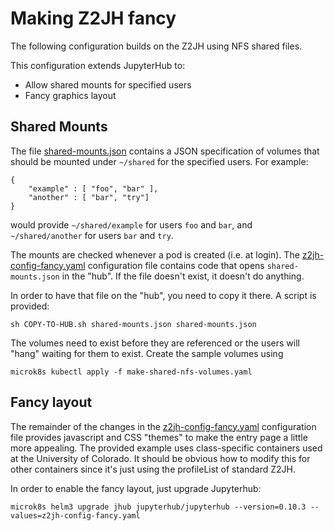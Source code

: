 # Making Z2JH fancy

The following configuration builds on the Z2JH using NFS shared files.

This configuration extends JupyterHub to:
* Allow shared mounts for specified users
* Fancy graphics layout

## Shared Mounts

The file [shared-mounts.json](shared-mounts.json) contains a JSON specification of volumes that should be mounted under `~/shared` for the specified users. For example:
```
{
    "example" : [ "foo", "bar" ],
    "another" : [ "bar", "try"]
}
```
would provide `~/shared/example` for users `foo` and `bar`, and `~/shared/another` for users `bar` and `try`.

The mounts are checked whenever a pod is created (i.e. at login). The [z2jh-config-fancy.yaml](z2jh-config-fancy.yaml) configuration file contains code that opens `shared-mounts.json` in the "hub". If the file doesn't exist, it doesn't do anything.

In order to have that file on the "hub", you need to copy it there. A script is provided:
```
sh COPY-TO-HUB.sh shared-mounts.json shared-mounts.json
```
The volumes need to exist before they are referenced or the users will "hang" waiting for them to exist. Create the sample volumes using
```
microk8s kubectl apply -f make-shared-nfs-volumes.yaml
```

## Fancy layout

The remainder of the changes in the [z2jh-config-fancy.yaml](z2jh-config-fancy.yaml) configuration file provides javascript and CSS "themes" to make the entry page a little more appealing. The provided example uses class-specific containers used at the University of Colorado. It should be obvious how to modify this for other containers since it's just using the profileList of standard Z2JH.

In order to enable the fancy layout, just upgrade Jupyterhub:
```
microk8s helm3 upgrade jhub jupyterhub/jupyterhub --version=0.10.3 --values=z2jh-config-fancy.yaml
```
